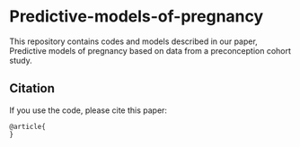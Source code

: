 # Predictive-models-of-pregnancy


This repository contains codes and models described in our paper, Predictive models of pregnancy based on data from a preconception cohort study.


## Citation

If you use the code, please cite this paper:

```text
@article{
}
```
